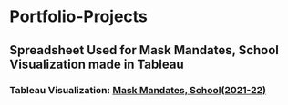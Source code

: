 # Portfolio-Projects

## Spreadsheet Used for Mask Mandates, School Visualization made in Tableau

### Tableau Visualization: [Mask Mandates, School(2021-22)](https://public.tableau.com/app/profile/cory.gargan/viz/MaskMandatesSchool2021-22/Dashboard1) 

